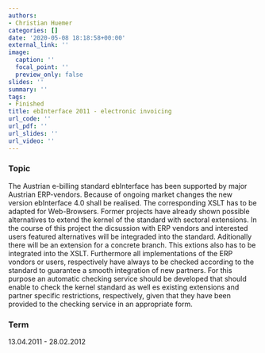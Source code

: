 ```yaml
---
authors:
- Christian Huemer
categories: []
date: '2020-05-08 18:18:58+00:00'
external_link: ''
image:
  caption: ''
  focal_point: ''
  preview_only: false
slides: ''
summary: ''
tags:
- Finished
title: ebInterface 2011 - electronic invoicing
url_code: ''
url_pdf: ''
url_slides: ''
url_video: ''
---
```


### Topic

The Austrian e-billing standard ebInterface has been supported by major Austrian ERP-vendors. Because of ongoing market changes the new version ebInterface 4.0 shall be realised. The corresponding XSLT has to be adapted for Web-Browsers. Former projects have already shown possible alternatives to extend the kernel of the standard with sectoral extensions. In the course of this project the dicsussion with ERP vendors and interested users featured alternatives will be integraded into the standard. Aditionally there will be an extension for a concrete branch. This extions also has to be integrated into the XSLT. Furthermore all implementations of the ERP vondors or users, respectively have always to be checked according to the standard to guarantee a smooth integration of new partners. For this purpose an automatic checking service should be developed that should enable to check the kernel standard as well es existing extensions and partner specific restrictions, respectively, given that they have been provided to the checking service in an appropriate form.

### Term

13.04.2011 - 28.02.2012